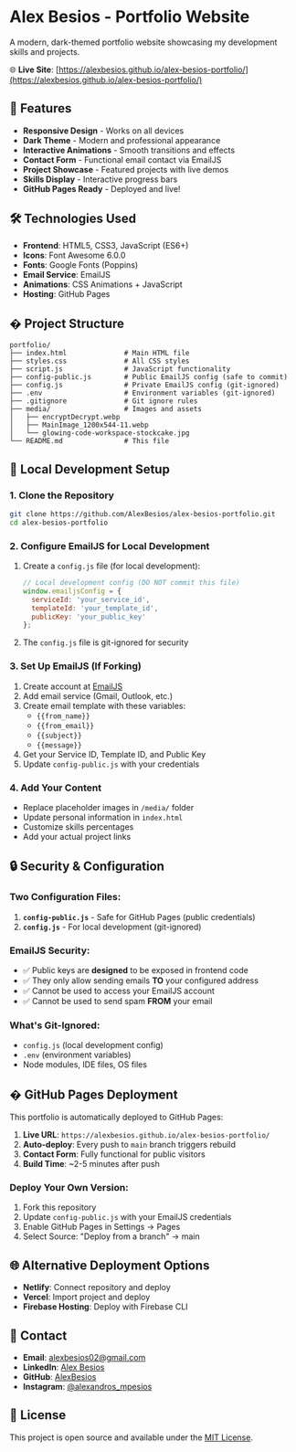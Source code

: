 # Alex Besios - Portfolio Website

A modern, dark-themed portfolio website showcasing my development skills and projects.

🌐 **Live Site**: [https://alexbesios.github.io/alex-besios-portfolio/](https://alexbesios.github.io/alex-besios-portfolio/)

## 🚀 Features

- **Responsive Design** - Works on all devices
- **Dark Theme** - Modern and professional appearance  
- **Interactive Animations** - Smooth transitions and effects
- **Contact Form** - Functional email contact via EmailJS
- **Project Showcase** - Featured projects with live demos
- **Skills Display** - Interactive progress bars
- **GitHub Pages Ready** - Deployed and live!

## 🛠️ Technologies Used

- **Frontend**: HTML5, CSS3, JavaScript (ES6+)
- **Icons**: Font Awesome 6.0.0
- **Fonts**: Google Fonts (Poppins)
- **Email Service**: EmailJS
- **Animations**: CSS Animations + JavaScript
- **Hosting**: GitHub Pages

## � Project Structure

```
portfolio/
├── index.html              # Main HTML file
├── styles.css              # All CSS styles
├── script.js               # JavaScript functionality
├── config-public.js        # Public EmailJS config (safe to commit)
├── config.js               # Private EmailJS config (git-ignored)
├── .env                    # Environment variables (git-ignored)
├── .gitignore              # Git ignore rules
├── media/                  # Images and assets
│   ├── encryptDecrypt.webp
│   ├── MainImage_1200x544-11.webp
│   └── glowing-code-workspace-stockcake.jpg
└── README.md               # This file
```

## 🔧 Local Development Setup

### 1. Clone the Repository
```bash
git clone https://github.com/AlexBesios/alex-besios-portfolio.git
cd alex-besios-portfolio
```

### 2. Configure EmailJS for Local Development
1. Create a `config.js` file (for local development):
   ```javascript
   // Local development config (DO NOT commit this file)
   window.emailjsConfig = {
     serviceId: 'your_service_id',
     templateId: 'your_template_id', 
     publicKey: 'your_public_key'
   };
   ```
2. The `config.js` file is git-ignored for security

### 3. Set Up EmailJS (If Forking)
1. Create account at [EmailJS](https://www.emailjs.com/)
2. Add email service (Gmail, Outlook, etc.)
3. Create email template with these variables:
   - `{{from_name}}`
   - `{{from_email}}`
   - `{{subject}}`
   - `{{message}}`
4. Get your Service ID, Template ID, and Public Key
5. Update `config-public.js` with your credentials

### 4. Add Your Content
- Replace placeholder images in `/media/` folder
- Update personal information in `index.html`
- Customize skills percentages
- Add your actual project links

## 🔒 Security & Configuration

### Two Configuration Files:
1. **`config-public.js`** - Safe for GitHub Pages (public credentials)
2. **`config.js`** - For local development (git-ignored)

### EmailJS Security:
- ✅ Public keys are **designed** to be exposed in frontend code
- ✅ They only allow sending emails **TO** your configured address
- ✅ Cannot be used to access your EmailJS account
- ✅ Cannot be used to send spam **FROM** your email

### What's Git-Ignored:
- `config.js` (local development config)
- `.env` (environment variables)
- Node modules, IDE files, OS files

## � GitHub Pages Deployment

This portfolio is automatically deployed to GitHub Pages:

1. **Live URL**: `https://alexbesios.github.io/alex-besios-portfolio/`
2. **Auto-deploy**: Every push to `main` branch triggers rebuild
3. **Contact Form**: Fully functional for public visitors
4. **Build Time**: ~2-5 minutes after push

### Deploy Your Own Version:
1. Fork this repository
2. Update `config-public.js` with your EmailJS credentials
3. Enable GitHub Pages in Settings → Pages
4. Select Source: "Deploy from a branch" → main

## 🌐 Alternative Deployment Options

- **Netlify**: Connect repository and deploy
- **Vercel**: Import project and deploy
- **Firebase Hosting**: Deploy with Firebase CLI

## 📧 Contact

- **Email**: alexbesios02@gmail.com
- **LinkedIn**: [Alex Besios](https://www.linkedin.com/in/alex-besios-16a622299)
- **GitHub**: [AlexBesios](https://github.com/AlexBesios)
- **Instagram**: [@alexandros_mpesios](https://www.instagram.com/alexandros_mpesios/)

## 📄 License

This project is open source and available under the [MIT License](LICENSE).

